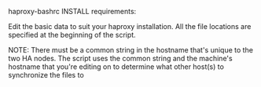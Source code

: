 haproxy-bashrc INSTALL requirements:

Edit the basic data to suit your haproxy installation.  All the file locations
are specified at the beginning of the script.

NOTE:  There must be a common string in the hostname that's unique to the two
HA nodes.  The script uses the common string and the machine's hostname
that you're editing on to determine what other host(s) to synchronize the files
to
